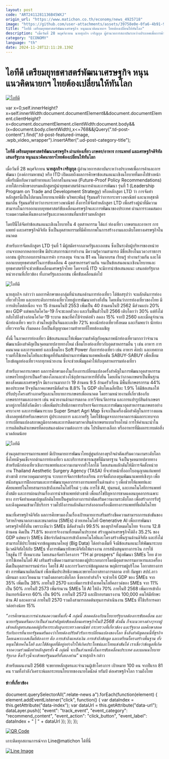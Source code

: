 ```yaml
---
layout: post
code: "ART2411281136B45WXJ"
origin_url: "https://www.matichon.co.th/economy/news_4925718"
image: "https://github.com/user-attachments/assets/39758e0e-0fa6-4b91-99a9-6b47a795a413"
title: "ไอทีดี เตรียมยุทธศาสตร์พัฒนาเศรษฐกิจ หนุนแนวคิดนายกฯ ไทยต้องเปลี่ยนให้ทันโลก"
description: "เมื่อวันที่ 28 พฤศจิกายน นายสุภกิจ เจริญกุล ผู้อำนวยการสถาบันระหว่างประเทศเพื่อการค้าและการพัฒนา (องค์การมหาชน) หรือ ITD"
category: "ECONOMY"
language: "th"
date: 2024-11-28T12:11:28.139Z
---
```


# ไอทีดี เตรียมยุทธศาสตร์พัฒนาเศรษฐกิจ หนุนแนวคิดนายกฯ ไทยต้องเปลี่ยนให้ทันโลก

[![ไอทีดี](https://www.matichon.co.th/wp-content/uploads/2024/11/itd1.jpg "itd1")](https://www.matichon.co.th/wp-content/uploads/2024/11/itd1.jpg)

var x=0;self.innerHeight?x=self.innerWidth:document.documentElement&&document.documentElement.clientHeight?x=document.documentElement.clientWidth:document.body&&(x=document.body.clientWidth),x<=768&&jQuery(".td-post-content").find(".td-post-featured-image, .wpb\_video\_wrapper").insertAfter(".ud-post-category-title");

#### **ไอทีดี เตรียมยุทธศาสตร์พัฒนาเศรษฐกิจ ผ่านท่องเที่ยว เกษตร/อาหาร การแพทย์ และเศรษฐกิจดิจิทัล เสนอรัฐบาล หนุนแนวคิดนายกฯไทยต้องเปลี่ยนให้ทันโลก**

เมื่อวันที่ 28 พฤศจิกายน **นายสุภกิจ เจริญกุล** ผู้อำนวยการสถาบันระหว่างประเทศเพื่อการค้าและการพัฒนา (องค์การมหาชน) หรือ ITD เปิดเผยถึงผลการศึกษาข้อเสนอแนะเชิงนโยบายที่มองไปข้างหน้าเพื่อรับมือกับความท้าทายและโอกาสในอนาคต (Future-Proof Policy Recommendations) ภายใต้การศึกษาอบรมหลักสูตรผู้นำยุทธศาสตร์ด้านการค้าและการพัฒนา รุ่นที่ 1 (Leadership Program on Trade and Development Strategy) หรือหลักสูตร LTD ว่า การจัดทำหลักสูตรนี้เป็นไปตามนโยบายนายพิชัย นริพทะพันธุ์ รัฐมนตรีว่าการกระทรวงพาณิชย์ และนายสุชาติ ชมกลิ่น รัฐมนตรีช่วยว่าการกระทรวงพาณิชย์ สั่งการให้จัดทำหลักสูตร LTD เพื่อสร้างผู้นำที่มีความสามารถในการออกแบบยุทธศาสตร์ขับเคลื่อนเศรษฐกิจและการพัฒนาของประเทศ ผ่านการระดมสมอง ระดมความคิดเห็นของภาครัฐและภาคเอกชนที่มาเข้าร่วมหลักสูตร

โดยปีนี้ได้จัดทำข้อเสนอแนะเชิงนโยบายใน 4 อุตสาหกรรม ได้แก่ ท่องเที่ยว เกษตรและอาหาร การแพทย์ และเศรษฐกิจดิจิทัล ซึ่งเป็นอุตสาหกรรมที่มีศักยภาพในการสร้างงานและเติบโตทางเศรษฐกิจในอนาคต

สำหรับการจัดหลักสูตร LTD รุ่นที่ 1 มีผู้สมัครจากภาครัฐและเอกชน ซึ่งเป็นระดับผู้บริหารของหน่วยงานจากหลากหลายอาชีพ มีประสบการณ์การทำงาน มีความรู้ความสามารถ มีชื่อเสียงในแวดวงราชการ เอกชน ผู้ประกอบการด้านการค้า การลงทุน จำนวน 81 คน ได้มาอบรม เรียนรู้ ทำงานร่วมกัน และได้ออกแบบยุทธศาสตร์ในการขับเคลื่อน 4 อุตสาหกรรมร่วมกัน จนเป็นข้อเสนอแนะเชิงนโยบายและยุทธศาสตร์ที่จะช่วยขับเคลื่อนเศรษฐกิจไทย โดยจากนี้ ITD จะมีการนำข้อเสนอแนะ เสนอต่อรัฐบาล หน่วยงานที่เกี่ยวข้อง ทั้งภาครัฐและเอกชน เพื่อขับเคลื่อนต่อไป

![ไอทีดี](https://www.matichon.co.th/wp-content/uploads/2024/11/R6II0330_0-scaled.jpg)

นายสุภกิจ กล่าวว่า ผลการศึกษาของกลุ่มที่นำเสนอด้านการท่องเที่ยว ได้ข้อสรุปว่า จะผลักดันการท่องเที่ยวทั่วไทย และยกระดับการท่องเที่ยวไทยสู่การพัฒนาอย่างยั่งยืน โดยเห็นว่าการท่องเที่ยวของไทย มีการเติบโตต่อเนื่อง จาก 15 ล้านคนในปี 2553 เพิ่มเป็น 40 ล้านคนในปี 2562 มีส่วนแบ่ง 20% ของ GDP แต่พอเกิดโควิด-19 ก็จะชะลอตัวลง และเริ่มฟื้นตัวในปี 2566 เติบโตกว่า 30% แต่ยังไม่กลับไปถึงช่วงก่อนโควิด-19 ระบาด ขณะที่ค่าใช้จ่ายต่อหัว ลดลง 15% จากปี 2560 และเมื่อดูจำนวนนักท่องเที่ยว พบว่า ส่วนใหญ่เป็นจีนและเอเชีย 72% ของนักท่องเที่ยวทั้งหมด และเริ่มพบว่า นักท่องเที่ยวจากจีน เริ่มลดลง ถือเป็นสัญญาณความท้าทายที่ไทยต้องเผชิญ

ทั้งนี้ ในภาคการท่องเที่ยว มีข้อเสนอแนะให้เพิ่มความสำคัญกับคุณภาพนักท่องเที่ยวมากกว่าจำนวน พัฒนาเมืองสำคัญเป็นจุดหมายปลายทางใหม่ เชื่อมโยงท่องเที่ยวกับอุตสาหกรรมอื่น ๆ เช่น อาหาร การคมนาคม และการแพทย์ และเชื่อมโยง Soft Power กับการท่องเที่ยว เช่น อาหาร ศิลปะ และเทศกาล รวมทั้งใช้เทคโนโลยีและข้อมูลที่ทันสมัยผ่านการพัฒนาแอพพลิเคชัน SABUY-SABUY เพื่อเชื่อมโยงข้อมูลท่องเที่ยวจากทุกหน่วยงาน ซึ่งจะช่วยเพิ่มมูลค่าให้กับอุตสาหกรรมท่องเที่ยว

สำหรับภาคการเกษตร ผลการศึกษามองในเรื่องการเปลี่ยนแปลงครั้งสำคัญในการพัฒนาอุตสาหกรรมเกษตรไทยสู่การเป็นครัวของโลกและห่วงโซ่อุปทานอาหารที่ยั่งยืน โดยเห็นว่าภาคเกษตรเป็นพื้นฐานของสังคมและเศรษฐกิจ มีแรงงานมากกว่า 19 ล้านคน 9.5 ล้านครัวเรือน มีพื้นที่เกษตรกรรม 44% ของประเทศ ปัจจุบันภาคเกษตรมีสัดส่วน 8.8% ใน GDP เติบโตเฉลี่ยปีละ 1.9% ได้มีข้อเสนอให้ปรับปรุงโครงสร้างภาครัฐและนโยบายการเกษตรเพื่ออนาคต โดยรวมหน่วยงานที่เกี่ยวข้องกับเกษตรกรรมและอาหาร เช่น หน่วยงานด้านการตลาด การวิจัยนวัตกรรม และการแปรรูปสินค้าเกษตร มาอยู่ภายใต้สังกัดเดียว เพื่อเพิ่มประสิทธิภาพการบริหารจัดการและการพัฒนาอุตสาหกรรมเกษตรอย่างครบวงจร และการพัฒนาระบบ Super Smart Agri Map ซึ่งจะเป็นเครื่องมือสำคัญในการวางแผนเชิงกลยุทธ์สำหรับเกษตรกร ผู้ประกอบการ และภาครัฐ โดยใช้ข้อมูลจากการคาดการณ์ผลกระทบจากการเปลี่ยนแปลงสภาพภูมิอากาศและการติดตามราคาสินค้าเกษตรแบบเรียลไทม์ การให้คำแนะนำในการผลิตสินค้าเกษตรที่ตอบสนองต่อความต้องการ เช่น โปรตีนทางเลือก หรืออาหารที่มีผลกระทบต่อสิ่งแวดล้อมน้อย

![ไอทีดี](https://www.matichon.co.th/wp-content/uploads/2024/11/R6II0333_0-scaled.jpg)

ส่วนอุตสาหกรรมการแพทย์ มีเป้าหมายการพัฒนาไทยสู่ศูนย์กลางธุรกิจผ่าตัดเสริมความงามระดับโลก ซึ่งไทยมีจุดแข็งจากด้านการท่องเที่ยว และบริการสาธารณสุขที่มีมาตรฐาน จึงเป็นจุดหมายปลายทางสำหรับนักท่องเที่ยวเชิงการแพทย์และความงามจากทั่วโลกได้ โดยเสนอผลักดันให้มีการจัดตั้งหน่วยงาน Thailand Aesthetic Surgery Agency (TASA) ที่จะทำหน้าที่ออกใบอนุญาตแก่แพทย์ต่างชาติ การควบคุมมาตรฐาน ระบบการจัดการข้อร้องเรียน การจัดตั้งกองทุนพัฒนาแพทย์เชิงรุก เพื่อสนับสนุนการฝึกอบรมและการพัฒนาบุคลากรทางการแพทย์ในด้านต่าง ๆ เพื่อช่วยให้แพทย์และศัลยแพทย์ในไทยสามารถเข้าถึงเทคโนโลยีใหม่ ๆ เช่น การใช้ AI, หุ่นยนต์, และเทคโนโลยีการแพทย์ล้ำสมัย และการผ่อนปรนเรื่องการนำเข้าแพทย์ต่างชาติ เพื่อแก้ไขปัญหาการขาดแคลนบุคลากรเฉพาะทาง การจัดทำแคมเปญผลักดันไทยเป็นศูนย์กลางการผ่าตัดเสริมความงามระดับโลก เพื่อสร้างการรับรู้และดึงดูดคนเข้ามาใช้บริการ รวมไปถึงการผลักดันการส่งออกเครื่องมือทางการแพทย์ที่ผลิตในไทย

ขณะที่เศรษฐกิจดิจิทัล ผลการศึกษามองในเรื่องเป้าหมายการเสริมสร้างขีดความสามารถการแข่งขันของวิสาหกิจขนาดกลางและขนาดย่อม (SMEs) ด้วยเทคโนโลยี Generative AI เพื่อการพัฒนาเศรษฐกิจที่ยั่งยืน เพราะเห็นว่า SMEs มีสัดส่วนถึง 99.5% ของธุรกิจทั้งหมดในไทย จ้างงาน 12.8 ล้านคน คิดเป็น 71.8% ของการจ้างงานทั้งหมดในประเทศ สร้างมูลค่าเศรษฐกิจได้ถึง 35.2% ของ GDP แต่พบว่า SMEs มีข้อจำกัดด้านการเข้าถึงเทคโนโลยีและโครงสร้างพื้นฐานด้านดิจิทัล และยังไม่สามารถใช้ประโยชน์จากข้อมูลขนาดใหญ่ (Big Data) ได้อย่างเต็มที่ จึงมีข้อเสนอแนะให้พัฒนาระบบนิเวศดิจิทัลให้กับ SMEs ทั้งการพัฒนาทักษะดิจิทัลให้แรงงาน การสนับสนุนทางการเงิน การใช้โซลูชัน IT ที่เหมาะสม โดยเสนอจัดทำโครงการ “TH ai prospers” ที่มุ่งพัฒนา SMEs ไทย ด้วยการใช้เทคโนโลยี AI เสริมสร้างขีดความสามารถของผู้ประกอบการโดยมีอุตสาหกรรมอาหารและเครื่องดื่มเป็นอุตสาหกรรมนำร่อง โดยใช้ AI และการวิเคราะห์ข้อมูลตลาด พฤติกรรมผู้บริโภค โอกาสทางการค้า การพัฒนาผลิตภัณฑ์ เพื่อเพิ่มประสิทธิภาพและขยายโอกาสทางการตลาด อาทิ กัมพูชา สปป.ลาว เมียนมา และเวียดนาม รวมถึงตลาดระดับโลก ซึ่งหากทำสำเร็จ จะช่วยให้ GDP ของ SMEs จาก 35% เพิ่มเป็น 38% ภายในปี 2570 และเพิ่มการเข้าถึงเทคโนโลยีคลาวด์ของ SMEs จาก 11% เป็น 50% ภายในปี 2573 เพิ่มจำนวน SMEs ใช้ AI ให้ถึง 70% ภายในปี 2568 เพิ่มการเข้าถึงอินเทอร์เน็ตจาก 60% เป็น 90% ภายในปี 2573 และฝึกอบรมแรงงาน 100,000 คนให้มีทักษะด้าน AI และคลาวด์ ภายในปี 2570 รวมถึงสามารถลดต้นทุนการดำเนินงาน SMEs ที่ใช้บริการคลาวด์อย่างน้อย 15%

_“การศึกษาและการนำเสนอความเห็นทั้ง 4 กลุ่มนี้ สอดคล้องกับนโยบายรัฐบาลต้องการขับเคลื่อน และนายกรัฐมนตรีมองว่าเป็นส่วนสำคัญต่อขับเคลื่อนเศรษฐกิจในปี 2568 ดังนั้น ก็จะแนวทางต่างๆจากผู้เข้าหลักสูตรเสนอตอ่ผู้บริหารระดับสูงกระทรวงพาณิชย์ กระทรวงที่เกี่ยวข้อง และรัฐบาล ผลศึกษาสอดรับกับการที่นายกรัฐมนตรีมองว่าไทยต้องปรับตัวรับการเปลี่ยนแปลงของโลก ซึ่งสิ่งสำคัญตอนนี้ที่ธุรกิจโดยเฉพาะเอสเอ็มอีต้องการ คือ การเข้าถึงแหล่งเงิน การเข้าถึงข้อมูล และเตรียมโครงสร้างพื้นฐาน ทั้งหนุนใช้เทคโนโลยี และใช้ข้อมูลที่มีอยู่อย่างไรให้เกิดประโยชน์และไทยแข่งขันได้ เราเชื่อว่าข้อมูลที่เกิดจากความร่วมมือทำหลักสูตรทั้ง 4 กลุ่มนี้ จะเป็นส่วนหนึ่งในการขับเคลื่อนประเทศ และแผนนโยบายรัฐบาล ซึ่งเร็วๆนี้จะเข้าพบรัฐมนตรีทั้งสองท่าน”_ นายสุภกิจ กล่าว

สำหรับแผนงานปี 2568 จะขยายหลักสูตรและจำนวนผู้เข้าโครงการ เป้าหมาย 100 คน จากปีแรก 81 คน รวมทั้งกำลังวิเคราะห์ผลกระทบนโยบายของนายโดนัลด์ ทรัมป์ ต่อเศรษฐกิจโลก รวมถึงไทย

#### ข่าวที่เกี่ยวข้อง

document.querySelectorAll(".relate-news a").forEach(function(element) { element.addEventListener("click", function() { var dataIndex = this.getAttribute("data-index"); var dataUrl = this.getAttribute("data-url"); dataLayer.push({ "event": "track\_event", "event\_category": "recommend\_content", "event\_action": "click\_button", "event\_label": dataIndex + " | " + dataUrl }); }); });

[![QR Code](https://www.matichon.co.th/wp-content/uploads/2023/07/wob1371z.jpg)](https://lin.ee/ht0nDxX)

เกาะติดทุกสถานการณ์จาก Line@matichon ได้ที่นี่

[![Line Image](https://www.matichon.co.th/wp-content/uploads/2023/07/th.png)](https://lin.ee/ht0nDxX)